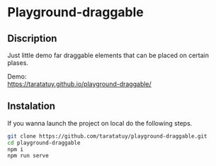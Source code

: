 # Playground-draggable

## Discription

Just little demo far draggable elements that can be placed on certain plases.  

Demo:  
https://taratatuy.github.io/playground-draggable/

## Instalation

If you wanna launch the project on local do the following steps.  

```bash
git clone https://github.com/taratatuy/playground-draggable.git
cd playground-draggable
npm i
npm run serve
```
